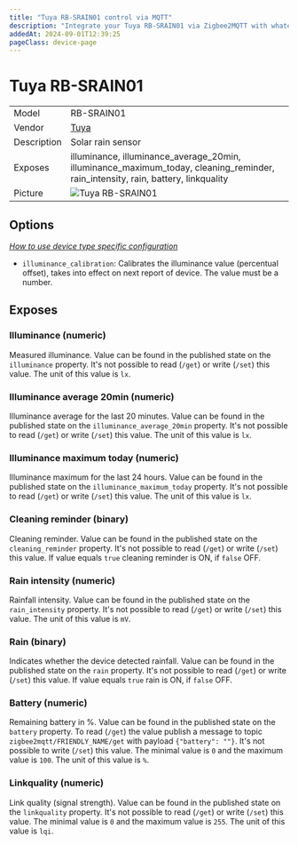 ```yaml
---
title: "Tuya RB-SRAIN01 control via MQTT"
description: "Integrate your Tuya RB-SRAIN01 via Zigbee2MQTT with whatever smart home infrastructure you are using without the vendor's bridge or gateway."
addedAt: 2024-09-01T12:39:25
pageClass: device-page
---
```


<!-- !!!! -->
<!-- ATTENTION: This file is auto-generated through docgen! -->
<!-- You can only edit the "Notes"-Section between the two comment lines "Notes BEGIN" and "Notes END". -->
<!-- Do not use h1 or h2 heading within "## Notes"-Section. -->
<!-- !!!! -->

# Tuya RB-SRAIN01

|     |     |
|-----|-----|
| Model | RB-SRAIN01  |
| Vendor  | [Tuya](/supported-devices/#v=Tuya)  |
| Description | Solar rain sensor |
| Exposes | illuminance, illuminance_average_20min, illuminance_maximum_today, cleaning_reminder, rain_intensity, rain, battery, linkquality |
| Picture | ![Tuya RB-SRAIN01](https://www.zigbee2mqtt.io/images/devices/RB-SRAIN01.png) |


<!-- Notes BEGIN: You can edit here. Add "## Notes" headline if not already present. -->


<!-- Notes END: Do not edit below this line -->



## Options
*[How to use device type specific configuration](../guide/configuration/devices-groups.md#specific-device-options)*

* `illuminance_calibration`: Calibrates the illuminance value (percentual offset), takes into effect on next report of device. The value must be a number.


## Exposes

### Illuminance (numeric)
Measured illuminance.
Value can be found in the published state on the `illuminance` property.
It's not possible to read (`/get`) or write (`/set`) this value.
The unit of this value is `lx`.

### Illuminance average 20min (numeric)
Illuminance average for the last 20 minutes.
Value can be found in the published state on the `illuminance_average_20min` property.
It's not possible to read (`/get`) or write (`/set`) this value.
The unit of this value is `lx`.

### Illuminance maximum today (numeric)
Illuminance maximum for the last 24 hours.
Value can be found in the published state on the `illuminance_maximum_today` property.
It's not possible to read (`/get`) or write (`/set`) this value.
The unit of this value is `lx`.

### Cleaning reminder (binary)
Cleaning reminder.
Value can be found in the published state on the `cleaning_reminder` property.
It's not possible to read (`/get`) or write (`/set`) this value.
If value equals `true` cleaning reminder is ON, if `false` OFF.

### Rain intensity (numeric)
Rainfall intensity.
Value can be found in the published state on the `rain_intensity` property.
It's not possible to read (`/get`) or write (`/set`) this value.
The unit of this value is `mV`.

### Rain (binary)
Indicates whether the device detected rainfall.
Value can be found in the published state on the `rain` property.
It's not possible to read (`/get`) or write (`/set`) this value.
If value equals `true` rain is ON, if `false` OFF.

### Battery (numeric)
Remaining battery in %.
Value can be found in the published state on the `battery` property.
To read (`/get`) the value publish a message to topic `zigbee2mqtt/FRIENDLY_NAME/get` with payload `{"battery": ""}`.
It's not possible to write (`/set`) this value.
The minimal value is `0` and the maximum value is `100`.
The unit of this value is `%`.

### Linkquality (numeric)
Link quality (signal strength).
Value can be found in the published state on the `linkquality` property.
It's not possible to read (`/get`) or write (`/set`) this value.
The minimal value is `0` and the maximum value is `255`.
The unit of this value is `lqi`.

